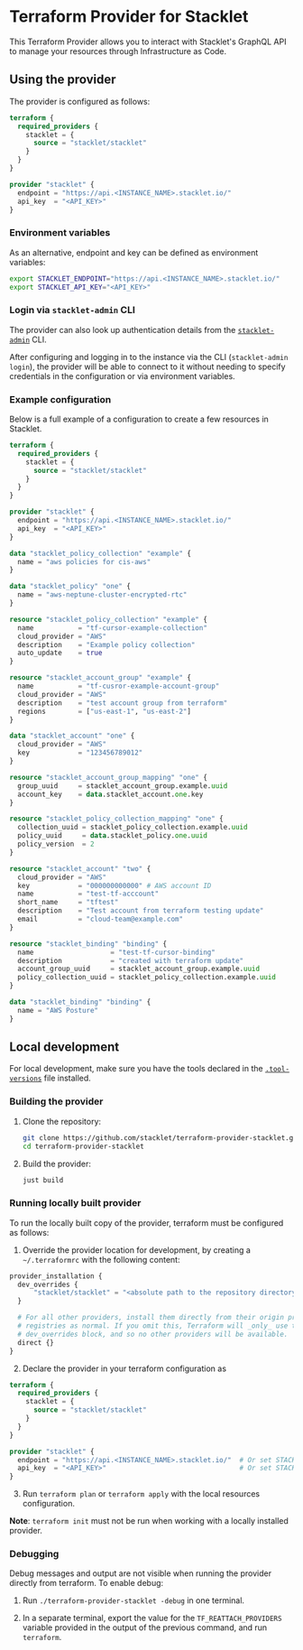 # Terraform Provider for Stacklet

This Terraform Provider allows you to interact with Stacklet's GraphQL API to
manage your resources through Infrastructure as Code.


## Using the provider

The provider is configured as follows:

```terraform
terraform {
  required_providers {
    stacklet = {
      source = "stacklet/stacklet"
    }
  }
}

provider "stacklet" {
  endpoint = "https://api.<INSTANCE_NAME>.stacklet.io/"
  api_key  = "<API_KEY>"
}
```

### Environment variables

As an alternative, endpoint and key can be defined as environment variables:

```bash
export STACKLET_ENDPOINT="https://api.<INSTANCE_NAME>.stacklet.io/"
export STACKLET_API_KEY="<API_KEY>"
```

### Login via `stacklet-admin` CLI

The provider can also look up authentication details from the
[`stacklet-admin`](https://github.com/stacklet/stacklet-admin) CLI.

After configuring and logging in to the instance via the CLI (`stacklet-admin
login`), the provider will be able to connect to it without needing to specify
credentials in the configuration or via environment variables.

### Example configuration

Below is a full example of a configuration to create a few resources in Stacklet.

```terraform
terraform {
  required_providers {
    stacklet = {
      source = "stacklet/stacklet"
    }
  }
}

provider "stacklet" {
  endpoint = "https://api.<INSTANCE_NAME>.stacklet.io/"
  api_key  = "<API_KEY>"
}

data "stacklet_policy_collection" "example" {
  name = "aws policies for cis-aws"
}

data "stacklet_policy" "one" {
  name = "aws-neptune-cluster-encrypted-rtc"
}

resource "stacklet_policy_collection" "example" {
  name           = "tf-cursor-example-collection"
  cloud_provider = "AWS"
  description    = "Example policy collection"
  auto_update    = true
}

resource "stacklet_account_group" "example" {
  name           = "tf-cusror-example-account-group"
  cloud_provider = "AWS"
  description    = "test account group from terraform"
  regions        = ["us-east-1", "us-east-2"]
}

data "stacklet_account" "one" {
  cloud_provider = "AWS"
  key            = "123456789012"
}

resource "stacklet_account_group_mapping" "one" {
  group_uuid     = stacklet_account_group.example.uuid
  account_key    = data.stacklet_account.one.key
}

resource "stacklet_policy_collection_mapping" "one" {
  collection_uuid = stacklet_policy_collection.example.uuid
  policy_uuid     = data.stacklet_policy.one.uuid
  policy_version  = 2
}

resource "stacklet_account" "two" {
  cloud_provider = "AWS"
  key            = "000000000000" # AWS account ID
  name           = "test-tf-acccount"
  short_name     = "tftest"
  description    = "Test account from terraform testing update"
  email          = "cloud-team@example.com"
}

resource "stacklet_binding" "binding" {
  name                   = "test-tf-cursor-binding"
  description            = "created with terraform update"
  account_group_uuid     = stacklet_account_group.example.uuid
  policy_collection_uuid = stacklet_policy_collection.example.uuid
}

data "stacklet_binding" "binding" {
  name = "AWS Posture"
}
```


## Local development

For local development, make sure you have the tools declared in the
[`.tool-versions`](./.tool-versions) file installed.

### Building the provider

1. Clone the repository:
   ```bash
   git clone https://github.com/stacklet/terraform-provider-stacklet.git
   cd terraform-provider-stacklet
   ```

2. Build the provider:
   ```bash
   just build
   ```

### Running locally built provider

To run the locally built copy of the provider, terraform must be configured as
follows:

1. Override the provider location for development, by creating a
   `~/.terraformrc` with the following content:

```terraform
provider_installation {
  dev_overrides {
      "stacklet/stacklet" = "<absolute path to the repository directory>"
  }

  # For all other providers, install them directly from their origin provider
  # registries as normal. If you omit this, Terraform will _only_ use the
  # dev_overrides block, and so no other providers will be available.
  direct {}
}
```

2. Declare the provider in your terraform configuration as

```terraform
terraform {
  required_providers {
    stacklet = {
      source = "stacklet/stacklet"
    }
  }
}

provider "stacklet" {
  endpoint = "https://api.<INSTANCE_NAME>.stacklet.io/"  # Or set STACKLET_ENDPOINT env var
  api_key  = "<API_KEY>"                                 # Or set STACKLET_API_KEY env var
}
```

3. Run `terraform plan` or `terraform apply` with the local resources configuration.


**Note**: `terraform init` must not be run when working with a locally installed provider.

### Debugging

Debug messages and output are not visible when running the provider directly
from terraform.  To enable debug:

1. Run `./terraform-provider-stacklet -debug` in one terminal.

2. In a separate terminal, export the value for the `TF_REATTACH_PROVIDERS`
   variable provided in the output of the previous command, and run
   `terraform`.
